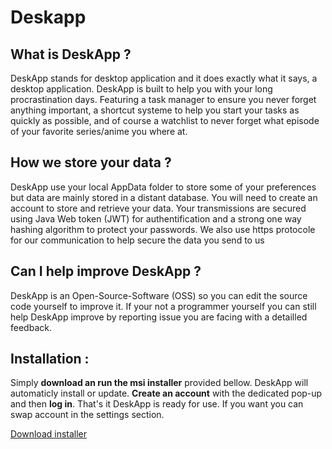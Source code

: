 # Deskapp

What is DeskApp ?
------

DeskApp stands for desktop application and it does exactly what it says, 
a desktop application. DeskApp is built to help you with your long procrastination days.
Featuring a task manager to ensure you never forget anything important, 
a shortcut systeme to help you start your tasks as quickly as possible, 
and of course a watchlist to never forget what episode of your favorite series/anime you where at.


How we store your data ?
------

DeskApp use your local AppData folder to store some of your preferences but data are mainly stored in a distant database.
You will need to create an account to store and retrieve your data.
Your transmissions are secured using Java Web token (JWT) for authentification and a strong one way hashing algorithm to protect your passwords. We also use https protocole for our communication to help secure the data you send to us

Can I help improve DeskApp ?
------

DeskApp is an Open-Source-Software (OSS) so you can edit the source code yourself to improve it.
If your not a programmer yourself you can still help DeskApp improve by reporting issue you are facing with a detailled feedback.

Installation : 
------

Simply **download an run the msi installer** provided bellow. DeskApp will automaticly install or update.
**Create an account** with the dedicated pop-up and then **log in**. That's it DeskApp is ready for use. If you want you can swap account in the settings section.

[Download installer](/releases)




